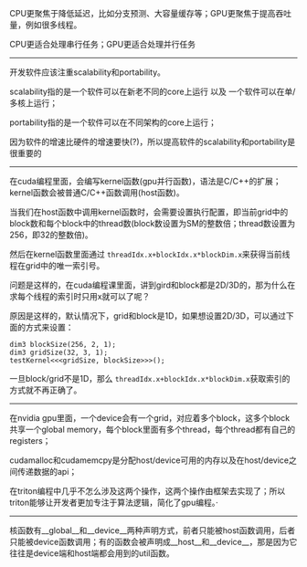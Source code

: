 CPU更聚焦于降低延迟，比如分支预测、大容量缓存等；GPU更聚焦于提高吞吐量，例如很多线程。

CPU更适合处理串行任务；GPU更适合处理并行任务

---

开发软件应该注重scalability和portability。

scalability指的是一个软件可以在新老不同的core上运行 以及 一个软件可以在单/多核上运行；

portability指的是一个软件可以在不同架构的core上运行；

因为软件的增速比硬件的增速要快(?)，所以提高软件的scalability和portability是很重要的

---

在cuda编程里面，会编写kernel函数(gpu并行函数)，语法是C/C++的扩展；kernel函数会被普通C/C++函数调用(host函数)。

当我们在host函数中调用kernel函数时，会需要设置执行配置，即当前grid中的block数和每个block中的thread数(block数设置为SM的整数倍；thread数设置为256，即32的整数倍)。

然后在kernel函数里面通过 `threadIdx.x+blockIdx.x*blockDim.x`来获得当前线程在grid中的唯一索引号。

问题是这样的，在cuda编程课里面，讲到gird和block都是2D/3D的，那为什么在求每个线程的索引时只用x就可以了呢？

原因是这样的，默认情况下，grid和block是1D，如果想设置2D/3D，可以通过下面的方式来设置：

```
dim3 blockSize(256, 2, 1);
dim3 gridSize(32, 3, 1);
testKernel<<<gridSize, blockSize>>>();
```

一旦block/grid不是1D，那么 `threadIdx.x+blockIdx.x*blockDim.x`获取索引的方式就不再正确了。

---

在nvidia gpu里面，一个device会有一个grid，对应着多个block，这多个block共享一个global memory，每个block里面有多个thread，每个thread都有自己的registers；

cudamalloc和cudamemcpy是分配host/device可用的内存以及在host/device之间传递数据的api；

在triton编程中几乎不怎么涉及这两个操作，这两个操作由框架去实现了；所以triton能够让开发者更加专注于算法逻辑，简化了gpu编程。·

---

核函数有__global__和__device__两种声明方式，前者只能被host函数调用，后者只能被device函数调用；有的函数会被声明成__host__和__device__，那是因为它往往是device端和host端都会用到的util函数。
